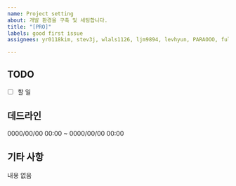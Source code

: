 ```yaml
---
name: Project setting
about: 개발 환경을 구축 및 세팅합니다.
title: "[PRO]"
labels: good first issue
assignees: yr0118kim, stev3j, wlals1126, ljm9894, levhyun, PARAOOO, fullgukbap

---
```


## TODO
- [ ] 할 일

## 데드라인
0000/00/00 00:00 ~ 0000/00/00 00:00

## 기타 사항
내용 없음
